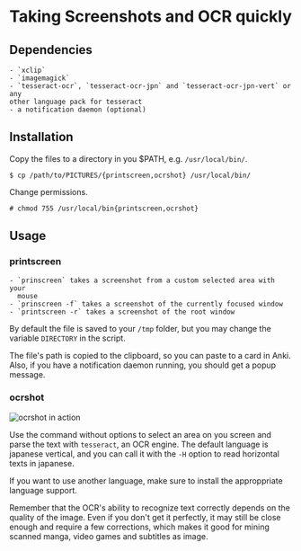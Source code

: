 # Taking Screenshots and OCR quickly

## Dependencies

    - `xclip`
    - `imagemagick`
    - `tesseract-ocr`, `tesseract-ocr-jpn` and `tesseract-ocr-jpn-vert` or any
    other language pack for tesseract
    - a notification daemon (optional)

## Installation

Copy the files to a directory in you $PATH, e.g. `/usr/local/bin/`.

```$ cp /path/to/PICTURES/{printscreen,ocrshot} /usr/local/bin/```

Change permissions.

```# chmod 755 /usr/local/bin{printscreen,ocrshot}```

## Usage

### printscreen

    - `prinscreen` takes a screenshot from a custom selected area with your
      mouse
    - `prinscreen -f` takes a screenshot of the currently focused window 
    - `printscreen -r` takes a screenshot of the root window

By default the file is saved to your `/tmp` folder, but you may change the
variable `DIRECTORY` in the script.

The file's path is copied to the clipboard, so you can paste to a card in Anki.
Also, if you have a notification daemon running, you should get a popup message.

### ocrshot
![ocrshot in action](./ocrshot.gif)

Use the command without options to select an area on you screen and parse the
text with `tesseract`, an OCR engine. The default language is japanese vertical,
and you can call it with the `-H` option to read horizontal texts in japanese.

If you want to use another language, make sure to install the approppriate
language support.

Remember that the OCR's ability to recognize text correctly depends on the
quality of the image. Even if you don't get it perfectly, it may still be close
enough and require a few corrections, which makes it good for mining scanned
manga, video games and subtitles as image.
